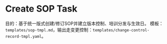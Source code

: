 # Create SOP Task

目的：基于统一版式创建/修订SOP并建立版本控制、培训分发与生效日。
模板：`templates/sop-tmpl.md`，输出走变更控制：`templates/change-control-record-tmpl.yaml`。

